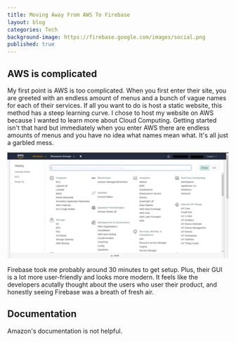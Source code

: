 ```yaml
---
title: Moving Away From AWS To Firebase
layout: blog
categories: Tech
background-image: https://firebase.google.com/images/social.png
published: true
---
```


## AWS is complicated

My first point is AWS is too complicated. When you first enter their site, you are greeted with an endless amount of menus and a bunch of vague names for each of their services. If all you want to do is host a static website, this method has a steep learning curve. I chose to host my website on AWS because I wanted to learn more about Cloud Computing. Getting started isn't that hard but immediately when you enter AWS there are endless amounts of menus and you have no idea what names mean what. It's all just a garbled mess.

![AWS-menu-nightmare](/assets/blog/aws-menu-nightmare.jpg)

Firebase took me probably around 30 minutes to get setup. Plus, their GUI is a lot more user-friendly and looks more modern. It feels like the developers acutally thought about the users who user their product, and honestly seeing Firebase was a breath of fresh air.

## Documentation

Amazon's documentation is not helpful.
